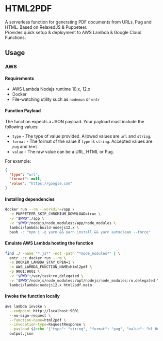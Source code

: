 # HTML2PDF

A serverless function for generating PDF documents from URLs, Pug and HTML. 
Based on RelaxedJS & Puppeteer.  
Provides quick setup & deployment to AWS Lambda & Google Cloud Functions.


## Usage

### AWS

#### Requirements

+ AWS Lambda Nodejs runtime 10.x, 12.x
+ Docker
+ File-watching utility such as `nodemon` or `entr`

#### Function Payload

The function expects a JSON payload. Your payload must include the following values:

+ `type` - The type of value provided. Allowed values are `url` and `string`.
+ `format` - The format of the value if `type` is `string`. Accepted values are `pug` and `html`.
+ `value` - The raw value can be a URL, HTML or Pug. 

For example:

```json
{
  "type": "url",
  "format": null,
  "value": "https://google.com"
}
```

#### Installing dependencies

```bash
docker run --rm --workdir=/app \
  -e PUPPETEER_SKIP_CHROMIUM_DOWNLOAD=true \
  -v "$PWD":/app \
  -v "$PWD"/nodejs/node_modules:/app/node_modules \
  lambci/lambda:build-nodejs12.x \
  bash -c "npm i -g yarn && yarn install && yarn autoclean --force"
```

#### Emulate AWS Lambda hosting the function

```bash
find ./ -name "*.js*" -not -path "*node_modules*" | \
  entr -cr docker run --rm \
  -e DOCKER_LAMBDA_STAY_OPEN=1 \
  -e AWS_LAMBDA_FUNCTION_NAME=html2pdf \
  -p 9001:9001 \
  -v "$PWD":/var/task:ro,delegated \
  -v "$PWD"/nodejs/node_modules:/opt/nodejs/node_modules:ro,delegated \
  lambci/lambda:nodejs12.x html2pdf.main
```

#### Invoke the function locally
```bash
aws lambda invoke \
  --endpoint http://localhost:9001 
  --no-sign-request \
  --function-name=html2pdf \
  --invocation-type=RequestResponse \
  --payload $(echo '{"type": "string", "format": "pug", "value": "h1 Hello World!\np My name is Zuko"}' | base64 ) \
  output.json
```
